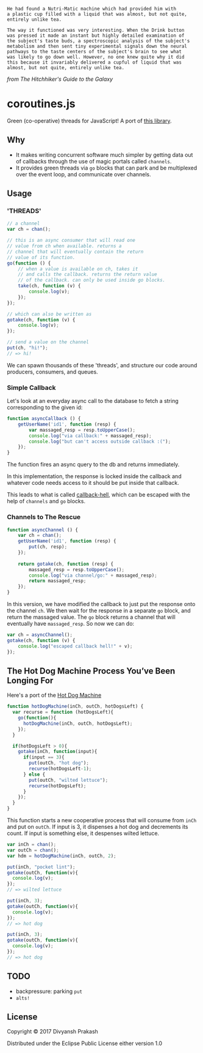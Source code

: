 ```
He had found a Nutri-Matic machine which had provided him with
a plastic cup filled with a liquid that was almost, but not quite,
entirely unlike tea.

The way it functioned was very interesting. When the Drink button
was pressed it made an instant but highly detailed examination of
the subject's taste buds, a spectroscopic analysis of the subject's
metabolism and then sent tiny experimental signals down the neural
pathways to the taste centers of the subject's brain to see what
was likely to go down well. However, no one knew quite why it did
this because it invariably delivered a cupful of liquid that was
almost, but not quite, entirely unlike tea.
```
*from The Hitchhiker's Guide to the Galaxy*

# coroutines.js

Green (co-operative) threads for JavaScript! A port of [this library](https://github.com/divs1210/functional-core-async).

## Why

- It makes writing concurrent software much simpler by getting data out
of callbacks through the use of magic portals called `channels`.
- It provides green threads via `go` blocks that can park and be multiplexed
over the event loop, and communicate over channels.

## Usage

### 'THREADS'

```javascript
// a channel
var ch = chan();

// this is an async consumer that will read one
// value from ch when available. returns a
// channel that will eventually contain the return
// value of its function.
go(function () {
    // when a value is available on ch, takes it
    // and calls the callback. returns the return value
    // of the callback. can only be used inside go blocks.
    take(ch, function (v) {
        console.log(v);
    });
});

// which can also be written as
gotake(ch, function (v) {
    console.log(v);
});

// send a value on the channel
put(ch, "hi!");
// => hi!
```
We can spawn thousands of these 'threads', and structure our
code around producers, consumers, and queues.

### Simple Callback

Let's look at an everyday async call to the database to fetch
a string corresponding to the given id:

```javascript
function asyncCallback () {
    getUserName('id1', function (resp) {
        var massaged_resp = resp.toUpperCase();
        console.log("via callback:" + massaged_resp);
        console.log("but can't access outside callback :(");
    });
}
```

The function fires an async query to the db and returns immediately.

In this implementation, the response is locked inside the callback
and whatever code needs access to it should be put inside that callback.

This leads to what is called [callback-hell](http://callbackhell.com/),
which can be escaped with the help of `channels` and `go` blocks.

### Channels to The Rescue
```javascript
function asyncChannel () {
    var ch = chan();
    getUserName('id1', function (resp) {
        put(ch, resp);
    });
    
    return gotake(ch, function (resp) {
        massaged_resp = resp.toUpperCase();
        console.log("via channel/go:" + massaged_resp);
        return massaged_resp;
    });
}
```
In this version, we have modified the callback to just put the response onto
the channel `ch`. We then wait for the response in a separate `go` block, and
return the massaged value. The `go` block returns a channel that will eventually
have `massaged_resp`. So now we can do:

```javascript
var ch = asyncChannel();
gotake(ch, function (v) {
    console.log("escaped callback hell!" + v);
});
```

## The Hot Dog Machine Process You’ve Been Longing For

Here's a port of the [Hot Dog Machine](https://www.braveclojure.com/core-async/)

```javascript
function hotDogMachine(inCh, outCh, hotDogsLeft) {
  var recurse = function (hotDogsLeft){
    go(function(){
      hotDogMachine(inCh, outCh, hotDogsLeft);
    });
  }

  if(hotDogsLeft > 0){
    gotake(inCh, function(input){
      if(input == 3){
        put(outCh, "hot dog");
        recurse(hotDogsLeft-1);
      } else {
        put(outCh, "wilted lettuce");
        recurse(hotDogsLeft);
      }
    });
  }
}
```
This function starts a new cooperative process that will consume from `inCh`
and put on `outCh`. If input is 3, it dispenses a hot dog and decrements its
count. If input is something else, it despenses wilted lettuce.

```javascript
var inCh = chan();
var outCh = chan();
var hdm = hotDogMachine(inCh, outCh, 2);

put(inCh, "pocket lint");
gotake(outCh, function(v){
  console.log(v);
});
// => wilted lettuce

put(inCh, 3);
gotake(outCh, function(v){
  console.log(v);
});
// => hot dog

put(inCh, 3);
gotake(outCh, function(v){
  console.log(v);
});
// => hot dog
```

## TODO
- backpressure: parking `put`
- `alts!`

## License

Copyright © 2017 Divyansh Prakash

Distributed under the Eclipse Public License either version 1.0
